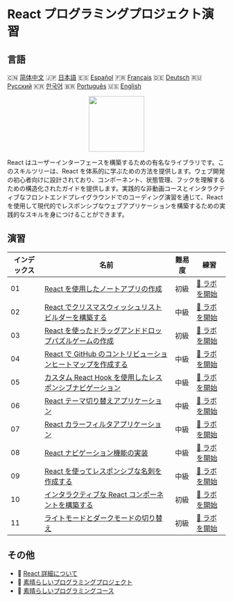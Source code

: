 # React プログラミングプロジェクト演習

## 言語

🇨🇳 [简体中文](README_zh.md) 🇯🇵 [日本語](README_ja.md) 🇪🇸 [Español](README_es.md) 🇫🇷 [Français](README_fr.md) 🇩🇪 [Deutsch](README_de.md) 🇷🇺 [Русский](README_ru.md) 🇰🇷 [한국어](README_ko.md) 🇧🇷 [Português](README_pt.md) 🇺🇸 [English](README.md) 

<div align="center">
<img width="128px" src="https://file.labex.io/path/nUDMNpUKFvpT.png">
</div>

React はユーザーインターフェースを構築するための有名なライブラリです。このスキルツリーは、React を体系的に学ぶための方法を提供します。ウェブ開発の初心者向けに設計されており、コンポーネント、状態管理、フックを理解するための構造化されたガイドを提供します。実践的な非動画コースとインタラクティブなフロントエンドプレイグラウンドでのコーディング演習を通じて、React を使用して現代的でレスポンシブなウェブアプリケーションを構築するための実践的なスキルを身につけることができます。

## 演習

|   インデックス | 名前                                                                                                                                              | 難易度   | 練習                                                                                                 |
|----------------|---------------------------------------------------------------------------------------------------------------------------------------------------|----------|------------------------------------------------------------------------------------------------------|
|             01 | [React を使用したノートアプリの作成](https://labex.io/ja/courses/project-create-a-notes-app-using-react)                                          | 初級     | [🚀 ラボを開始](https://labex.io/ja/courses/project-create-a-notes-app-using-react)                  |
|             02 | [React でクリスマスウィッシュリストビルダーを構築する](https://labex.io/ja/courses/project-building-a-christmas-wish-list-builder-in-react)       | 中級     | [🚀 ラボを開始](https://labex.io/ja/courses/project-building-a-christmas-wish-list-builder-in-react) |
|             03 | [React を使ったドラッグアンドドロップパズルゲームの作成](https://labex.io/ja/courses/project-building-a-react-drag-and-drop-puzzle-game)          | 初級     | [🚀 ラボを開始](https://labex.io/ja/courses/project-building-a-react-drag-and-drop-puzzle-game)      |
|             04 | [React で GitHub のコントリビューションヒートマップを作成する](https://labex.io/ja/courses/project-building-a-react-github-heatmap-contributions) | 中級     | [🚀 ラボを開始](https://labex.io/ja/courses/project-building-a-react-github-heatmap-contributions)   |
|             05 | [カスタム React Hook を使用したレスポンシブナビゲーション](https://labex.io/ja/courses/project-browser-window-size)                               | 中級     | [🚀 ラボを開始](https://labex.io/ja/courses/project-browser-window-size)                             |
|             06 | [React テーマ切り替えアプリケーション](https://labex.io/ja/courses/project-change-page-theme)                                                     | 中級     | [🚀 ラボを開始](https://labex.io/ja/courses/project-change-page-theme)                               |
|             07 | [React カラーフィルタアプリケーション](https://labex.io/ja/courses/project-colour-filter)                                                         | 中級     | [🚀 ラボを開始](https://labex.io/ja/courses/project-colour-filter)                                   |
|             08 | [React ナビゲーション機能の実装](https://labex.io/ja/courses/project-navigation-features)                                                         | 中級     | [🚀 ラボを開始](https://labex.io/ja/courses/project-navigation-features)                             |
|             09 | [React を使ってレスポンシブな名刺を作成する](https://labex.io/ja/courses/project-personal-card-generator)                                         | 中級     | [🚀 ラボを開始](https://labex.io/ja/courses/project-personal-card-generator)                         |
|             10 | [インタラクティブな React コンポーネントを構築する](https://labex.io/ja/courses/project-show-and-hide)                                            | 初級     | [🚀 ラボを開始](https://labex.io/ja/courses/project-show-and-hide)                                   |
|             11 | [ライトモードとダークモードの切り替え](https://labex.io/ja/courses/project-switch-between-light-and-dark)                                         | 初級     | [🚀 ラボを開始](https://labex.io/ja/courses/project-switch-between-light-and-dark)                   |

## その他

- 🔗 [React 詳細について](https://labex.io/ja/skilltrees/react)
- 🔗 [素晴らしいプログラミングプロジェクト](https://github.com/labex-labs/awesome-programming-projects)
- 🔗 [素晴らしいプログラミングコース](https://github.com/labex-labs/awesome-programming-courses)

